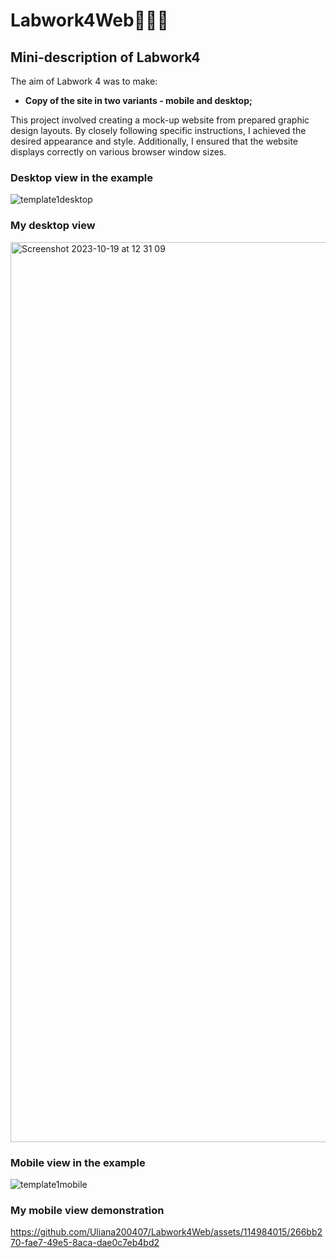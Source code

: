 # Labwork4Web👩🏽‍💻
## Mini-description of Labwork4
The aim of Labwork 4 was to make:
- **Copy of the site in two variants - mobile and desktop;**


This project involved creating a mock-up website from prepared graphic design layouts. By closely following specific instructions, I achieved the desired appearance and style. Additionally, I ensured that the website displays correctly on various browser window sizes.


### Desktop view in the example
![template1desktop](https://github.com/Uliana200407/Labwork4Web/assets/114984015/d008e443-e264-41fe-b894-16f1a520cada)
### My desktop view 
<img width="1440" alt="Screenshot 2023-10-19 at 12 31 09" src="https://github.com/Uliana200407/Labwork4Web/assets/114984015/8a0f579c-4914-4ac4-8eed-62b2dc04323f">

### Mobile view in the example
![template1mobile](https://github.com/Uliana200407/Labwork4Web/assets/114984015/40cf8810-9803-42a6-9cf6-75570fca9898)
### My mobile view demonstration


https://github.com/Uliana200407/Labwork4Web/assets/114984015/266bb270-fae7-49e5-8aca-dae0c7eb4bd2

